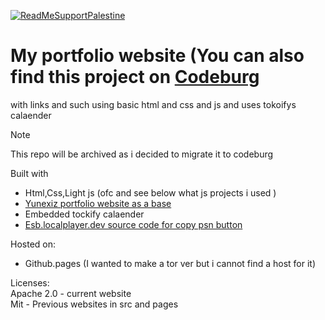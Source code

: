 [![ReadMeSupportPalestine](https://raw.githubusercontent.com/Safouene1/support-palestine-banner/master/banner-project.svg)](arab.org/click-to-help/palestine/)
# My portfolio website (You can also find this project on [Codeburg](https://codeberg.org/totallynotmwa/My-Portfolio-website)
with links and such using basic html and css and js and uses tokoifys calaender
> [!NOTE]  
> This repo will be archived as i decided to migrate it to codeburg  

Built with 
- Html,Css,Light js (ofc and see below what js projects i used )
- [Yunexiz portfolio website as a base](https://github.com/Yunexiz/yunexiz.github.io)
- Embedded tockify calaender
- [Esb.localplayer.dev source code for copy psn button](https://github.com/EducatedSuddenBucket/esb.localplayer.dev)


Hosted on:
- Github.pages (I wanted to make a tor ver but i cannot find a host for it)
  
Licenses:<br>
Apache 2.0 - current website <br>
Mit - Previous websites in src and pages

